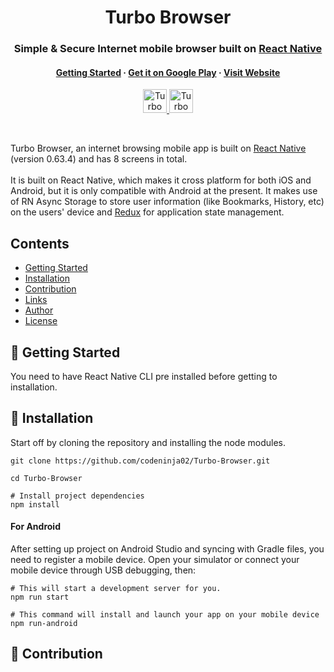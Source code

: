 <h1 align="center">
    Turbo Browser
</h1>
<h3 align="center">
   <strong>Simple</strong> &amp; <strong>Secure</strong> Internet mobile browser built on <a href="https://reactnative.dev/"><strong>React Native</strong></a>
</h3>
<h4 align="center">
  <a href="">Getting Started</a> <span> <strong>·</strong> </span> <a href="">Get it on Google Play</a> <span> <strong>·</strong> </span> <a href="">Visit Website</a>
</h4>
<p align="center">
  <a target="_blank" href="https://play.google.com/store/apps/details?id=com.turbo_infinitus">
    <img height="38px" src="https://res.cloudinary.com/dpj9ddsjf/image/upload/v1616240506/get-it-on-google-play_ncjdep.svg" alt="Turbo Browser on Google Play" />
  </a>
  <a target="_blank" href="https://turbo-browser.netlify.app/">
    <img height="38px" src="https://res.cloudinary.com/dpj9ddsjf/image/upload/v1616242244/visit-website_axucr8.svg" alt="Turbo Browser website" />
  </a>
</p>
<br>
<p>
    Turbo Browser, an internet browsing mobile app is built on <a href="https://reactnative.dev/">React Native</a> (version 0.63.4) and has 8 screens in total.<br><br>
    It is built on React Native, which makes it cross platform for both iOS and Android, but it is only compatible with Android at the present. It makes use of RN Async Storage to store user information (like Bookmarks, History, etc) on the users' device and <a href="https://redux.js.org/">Redux</a> for application state management.
</p>
<h2>
    Contents
</h2>

- [Getting Started](#-getting-started)
- [Installation](#-installation)
- [Contribution](#-contribution)
- [Links](#-n)
- [Author](#-n)
- [License](#-n)

<h2>
    🚀 Getting Started
</h2>
<p>
    You need to have React Native CLI pre installed before getting to installation.
</p>
<h2>
    📖 Installation
</h2>
<p>
    Start off by cloning the repository and installing the node modules.
</p>

```  
git clone https://github.com/codeninja02/Turbo-Browser.git
  
cd Turbo-Browser

# Install project dependencies
npm install  
``` 

<h4>
    For Android
</h4>
<p>
    After setting up project on Android Studio and syncing with Gradle files, you need to register a mobile device. Open your simulator or connect your mobile device through USB debugging, then:
</p>

```
# This will start a development server for you.
npm run start

# This command will install and launch your app on your mobile device
npm run-android
```

<h2>
    👏 Contribution
</h2>
<p>
    
</p>

